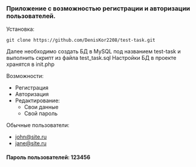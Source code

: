 ### Приложение с возможностью регистрации и авторизации пользователей.

Установка:
```
git clone https://github.com/DenisKor2208/test-task.git
```

Далее необходимо создать БД в MySQL под названием test-task и выполнить скрипт из файла test_task.sql
Настройки БД в проекте хранятся в init.php

Возможности:
* Регистрация
* Авторизация
* Редактирование:
  * Свои данные
  * Свой пароль

Обычные пользователи:
* john@site.ru
* jane@site.ru

#### Пароль пользователей: 123456
